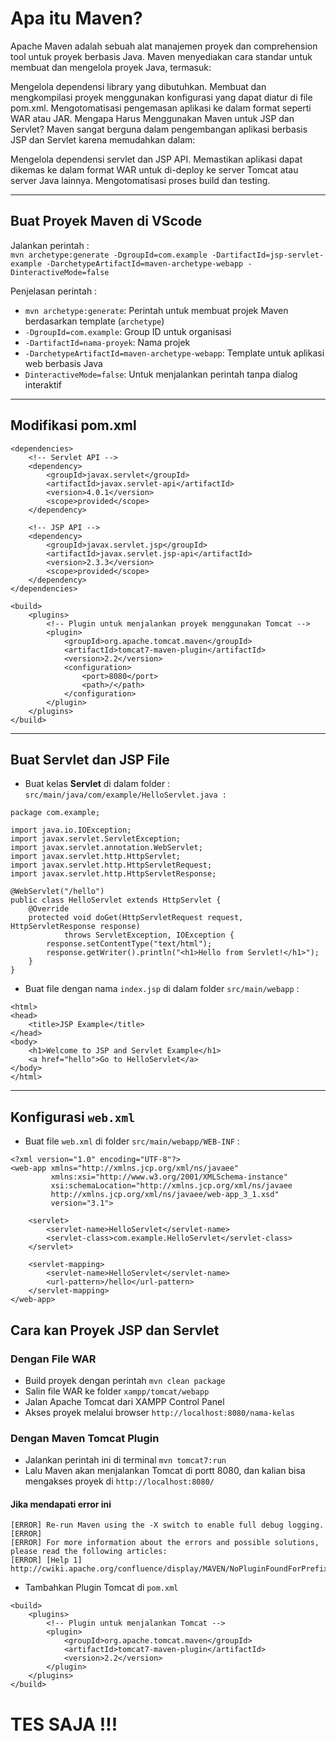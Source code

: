 # Apa itu Maven?
Apache Maven adalah sebuah alat manajemen proyek dan comprehension tool untuk proyek berbasis Java. Maven menyediakan cara standar untuk membuat dan mengelola proyek Java, termasuk:

Mengelola dependensi library yang dibutuhkan.
Membuat dan mengkompilasi proyek menggunakan konfigurasi yang dapat diatur di file pom.xml.
Mengotomatisasi pengemasan aplikasi ke dalam format seperti WAR atau JAR.
Mengapa Harus Menggunakan Maven untuk JSP dan Servlet?
Maven sangat berguna dalam pengembangan aplikasi berbasis JSP dan Servlet karena memudahkan dalam:

Mengelola dependensi servlet dan JSP API.
Memastikan aplikasi dapat dikemas ke dalam format WAR untuk di-deploy ke server Tomcat atau server Java lainnya.
Mengotomatisasi proses build dan testing.

---
## Buat Proyek Maven di VScode
Jalankan perintah :  
```mvn archetype:generate -DgroupId=com.example -DartifactId=jsp-servlet-example -DarchetypeArtifactId=maven-archetype-webapp -DinteractiveMode=false```

Penjelasan perintah :
- ```mvn archetype:generate```: Perintah untuk membuat projek Maven berdasarkan template (```archetype```)
- ```-DgroupId=com.example```: Group ID untuk organisasi
- ```-DartifactId=nama-proyek```: Nama projek
- ```-DarchetypeArtifactId=maven-archetype-webapp```: Template untuk aplikasi web berbasis Java
- ```DinteractiveMode=false```: Untuk menjalankan perintah tanpa dialog interaktif

---
## Modifikasi pom.xml
```
<dependencies>
    <!-- Servlet API -->
    <dependency>
        <groupId>javax.servlet</groupId>
        <artifactId>javax.servlet-api</artifactId>
        <version>4.0.1</version>
        <scope>provided</scope>
    </dependency>

    <!-- JSP API -->
    <dependency>
        <groupId>javax.servlet.jsp</groupId>
        <artifactId>javax.servlet.jsp-api</artifactId>
        <version>2.3.3</version>
        <scope>provided</scope>
    </dependency>
</dependencies>

<build>
    <plugins>
        <!-- Plugin untuk menjalankan proyek menggunakan Tomcat -->
        <plugin>
            <groupId>org.apache.tomcat.maven</groupId>
            <artifactId>tomcat7-maven-plugin</artifactId>
            <version>2.2</version>
            <configuration>
                <port>8080</port>
                <path>/</path>
            </configuration>
        </plugin>
    </plugins>
</build>
```

---
## Buat Servlet dan JSP File
- Buat kelas **Servlet** di dalam folder :  
```src/main/java/com/example/HelloServlet.java : ```  
```
package com.example;

import java.io.IOException;
import javax.servlet.ServletException;
import javax.servlet.annotation.WebServlet;
import javax.servlet.http.HttpServlet;
import javax.servlet.http.HttpServletRequest;
import javax.servlet.http.HttpServletResponse;

@WebServlet("/hello")
public class HelloServlet extends HttpServlet {
    @Override
    protected void doGet(HttpServletRequest request, HttpServletResponse response)
            throws ServletException, IOException {
        response.setContentType("text/html");
        response.getWriter().println("<h1>Hello from Servlet!</h1>");
    }
}
```

- Buat file dengan nama ```index.jsp``` di dalam folder ```src/main/webapp``` :  
```
<html>
<head>
    <title>JSP Example</title>
</head>
<body>
    <h1>Welcome to JSP and Servlet Example</h1>
    <a href="hello">Go to HelloServlet</a>
</body>
</html>
```

---
##  Konfigurasi ```web.xml```
- Buat file ```web.xml``` di folder ```src/main/webapp/WEB-INF``` :  
```
<?xml version="1.0" encoding="UTF-8"?>
<web-app xmlns="http://xmlns.jcp.org/xml/ns/javaee"
         xmlns:xsi="http://www.w3.org/2001/XMLSchema-instance"
         xsi:schemaLocation="http://xmlns.jcp.org/xml/ns/javaee
         http://xmlns.jcp.org/xml/ns/javaee/web-app_3_1.xsd"
         version="3.1">

    <servlet>
        <servlet-name>HelloServlet</servlet-name>
        <servlet-class>com.example.HelloServlet</servlet-class>
    </servlet>

    <servlet-mapping>
        <servlet-name>HelloServlet</servlet-name>
        <url-pattern>/hello</url-pattern>
    </servlet-mapping>
</web-app>
```

## Cara kan Proyek JSP dan Servlet
### Dengan File WAR
- Build proyek dengan perintah ```mvn clean package```
- Salin file WAR ke folder ```xampp/tomcat/webapp```
- Jalan Apache Tomcat dari XAMPP Control Panel
- Akses proyek melalui browser ```http://localhost:8080/nama-kelas```

### Dengan Maven Tomcat Plugin
- Jalankan perintah ini di terminal ```mvn tomcat7:run```
- Lalu Maven akan menjalankan Tomcat di portt 8080, dan kalian bisa mengakses proyek di ```http://localhost:8080/```

#### Jika mendapati error ini
```[ERROR] No plugin found for prefix 'tomcat7' in the current project and in the plugin groups [org.apache.maven.plugins, org.codehaus.mojo] available from the repositories [local (C:\Users\chris\.m2\repository), central (https://repo.maven.apache.org/maven2)] -> [Help 1]
[ERROR] Re-run Maven using the -X switch to enable full debug logging.
[ERROR]
[ERROR] For more information about the errors and possible solutions, please read the following articles:
[ERROR] [Help 1] http://cwiki.apache.org/confluence/display/MAVEN/NoPluginFoundForPrefixException
```
- Tambahkan Plugin Tomcat di ```pom.xml```
```
<build>
    <plugins>
        <!-- Plugin untuk menjalankan Tomcat -->
        <plugin>
            <groupId>org.apache.tomcat.maven</groupId>
            <artifactId>tomcat7-maven-plugin</artifactId>
            <version>2.2</version>
        </plugin>
    </plugins>
</build>
```

# TES SAJA !!!
